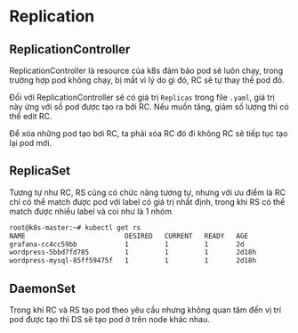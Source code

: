 # Replication

## ReplicationController

ReplicationController là resource của k8s đảm bảo pod sẽ luôn chạy, trong trường hợp pod không chạy, bị mất vì lý do gì đó, RC sẽ tự thay thế pod đó.

Đối với ReplicationController sẽ có giá trị `Replicas` trong file `.yaml`, giá trị này ứng với số pod được tạo ra bởi RC. Nếu muốn tăng, giảm số lượng thì có thể edit RC.

Để xóa những pod tạo bơi RC, ta phải xóa RC đó đi không RC sẽ tiếp tục tạo lại pod mới.

## ReplicaSet

Tương tự như RC, RS cũng có chức năng tương tự, nhưng với ưu điểm là RC chỉ có thể match được pod với label có giá trị nhất định, trong khi RS có thể match được nhiều label và coi như là 1 nhóm

```md
root@k8s-master:~# kubectl get rs
NAME                         DESIRED   CURRENT   READY   AGE
grafana-cc4cc59bb            1         1         1       2d
wordpress-5bbd7fd785         1         1         1       2d18h
wordpress-mysql-85ff59475f   1         1         1       2d18h
```

## DaemonSet

Trong khi RC và RS tạo pod theo yêu cầu nhưng không quan tâm đến vị trí pod được tạo thì DS sẽ tạo pod ở trên node khác nhau.
